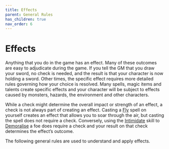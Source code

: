 ```yaml
---
title: Effects
parent: General Rules
has_children: true
nav_order: 6
---
```


# Effects
Anything that you do in the game has an effect. Many of these outcomes are easy to adjudicate during the game. If you tell the GM that you draw your sword, no check is needed, and the result is that your character is now holding a sword. Other times, the specific effect requires more detailed rules governing how your choice is resolved. Many spells, magic items and talents create specific effects and your character will be subject to effects caused by monsters, hazards, the environment and other characters.

While a check might determine the overall impact or strength of an effect, a check is not always part of creating an effect. Casting a [Fly]() spell on yourself creates an effect that allows you to soar through the air, but casting the spell does not require a check. Conversely, using the [Intimidate]() skill to [Demoralise]() a foe does require a check and your result on that check determines the effect’s outcome.

The following general rules are used to understand and apply effects.
